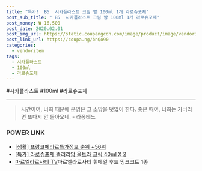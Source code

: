 ```yaml
--- 
title: "특가!  B5  시카플라스트 크림 밤 100ml 1개 라로슈포제" 
post_sub_title: " B5  시카플라스트 크림 밤 100ml 1개 라로슈포제" 
post_money: ₩ 16,500 
post_date: 2020.02.01 
post_img_url: https://static.coupangcdn.com/image/product/image/vendoritem/2018/10/16/3000952890/3f4e0b28-2eee-416b-a4d7-f4bd942ddd08.jpg 
post_link_url: https://coupa.ng/bnQo90 
categories: 
  - vendoritem 
tags: 
  - 시카플라스트 
  - 100ml 
  - 라로슈포제 
--- 
```

  #시카플라스트 #100ml #라로슈포제 
<hr> 

> 시간이여, 너희 때문에 운명은 그 소망을 덧없이 한다. 좋은 때여, 너희는 가버리면 또다시 안 돌아오네. - 라퐁테느 


### POWER LINK

* <a href="https://blog.naver.com/fasyy4321/221775773331" target="_blank"> [생활] 프랑코페라로특가정보 순위 ~56위</a>
* <a href="https://blog.naver.com/sakai111/221792886364" target="_blank">[특가] 라로슈포제 똘러리앙 울트라 크림 40ml X 2</a>
* <a href="https://blog.naver.com/fasyy4321/221787012295" target="_blank">마르엘라로사티 [TV](역시즌특집)마르엘라로사티 휘메일 후드 밍크코트 1종</a>
